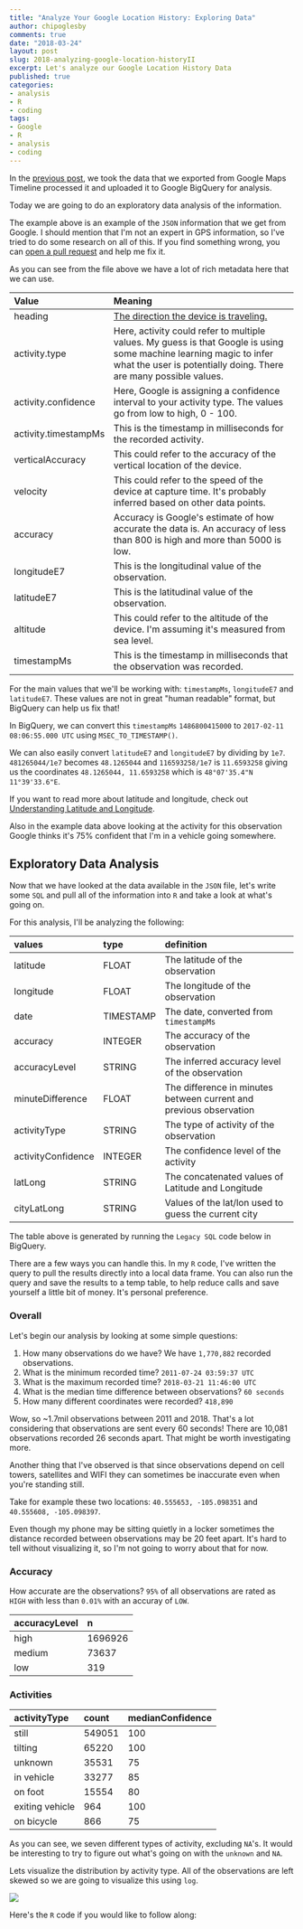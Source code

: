 ```yaml
---
title: "Analyze Your Google Location History: Exploring Data"
author: chipoglesby
comments: true
date: "2018-03-24"
layout: post
slug: 2018-analyzing-google-location-historyII
excerpt: Let's analyze our Google Location History Data
published: true
categories:
- analysis
- R
- coding
tags:
- Google
- R
- analysis
- coding
---
```


In the [previous post](/2018/03/2018-analyzing-google-location-historyI/), we
took the data that we exported from Google Maps Timeline processed it and
uploaded it to Google BigQuery for analysis.

Today we are going to do an exploratory data analysis of the information.

<script src="http://gist-it.appspot.com/github/chipoglesby/locationHistory/blob/master/data/locationExample.json"></script>

The example above is an example of the `JSON` information that we get from Google.
I should mention that I'm not an expert in GPS information, so I've tried to do
some research on all of this. If you find something wrong, you can [open a pull request](https://github.com/chipoglesby/chipoglesby.github.io/pulls) and help
me fix it.

As you can see from the file above we have a lot of rich metadata here that
we can use.

| Value | Meaning |
| :---| :--- |
| heading | [The direction the device is traveling. ](https://transitiva.com/heading-in-gps-explained/) |
| activity.type | Here, activity could refer to multiple values. My guess is that Google is using some machine learning magic to infer what the user is potentially doing. There are many possible values. |
| activity.confidence | Here, Google is assigning a confidence interval to your activity type. The values go from low to high, 0 - 100. |
| activity.timestampMs | This is the timestamp in milliseconds for the recorded activity. |
| verticalAccuracy| This could refer to the accuracy of the vertical location of the device. |
| velocity | This could refer to the speed of the device at capture time. It's probably inferred based on other data points. |
| accuracy | Accuracy is Google's estimate of how accurate the data is. An accuracy of less than 800 is high and more than 5000 is low. |
| longitudeE7 | This is the longitudinal value of the observation. |
| latitudeE7 | This is the latitudinal value of the observation. |
| altitude | This could refer to the altitude of the device. I'm assuming it's measured from sea level. |
| timestampMs | This is the timestamp in milliseconds that the observation was recorded. |

For the main values that we'll be working with: `timestampMs`, `longitudeE7` and
`latitudeE7`.
These values are not in great "human readable" format, but BigQuery can help us
fix that!

In BigQuery, we can convert this `timestampMs` `1486800415000` to
`2017-02-11 08:06:55.000 UTC` using `MSEC_TO_TIMESTAMP()`.

We can also easily convert `latitudeE7` and `longitudeE7` by dividing by `1e7`.
`481265044/1e7` becomes `48.1265044` and `116593258/1e7` is `11.6593258` giving us
the coordinates `48.1265044, 11.6593258` which is `48°07'35.4"N 11°39'33.6"E`.

If you want to read more about latitude and longitude, check out [Understanding Latitude and Longitude](http://www.learner.org/jnorth/tm/LongitudeIntro.html).

Also in the example data above looking at the activity for this observation
Google thinks it's 75% confident that I'm in a vehicle going somewhere.

## Exploratory Data Analysis

Now that we have looked at the data available in the `JSON` file, let's write
some `SQL` and pull all of the information into `R` and take a look at what's
going on.

For this analysis, I'll be analyzing the following:

| values | type | definition |
| :--- | :--- | :---|
|latitude | FLOAT|	The latitude of the observation |
|longitude | FLOAT|	The longitude of the observation |
|date | TIMESTAMP|	 The date, converted from `timestampMs` |
|accuracy | INTEGER|	The accuracy of the observation |
|accuracyLevel | STRING|	The inferred accuracy level of the observation |
|minuteDifference | FLOAT|	The difference in minutes between current and previous observation |
|activityType | STRING|	The type of activity of the observation |
|activityConfidence | INTEGER|	The confidence level of the activity |
|latLong | STRING|	The concatenated values of Latitude and Longitude |
|cityLatLong | STRING| Values of the lat/lon used to guess the current city |

The table above is generated by running the `Legacy SQL` code below in BigQuery.
<script src="http://gist-it.appspot.com/github/chipoglesby/locationHistory/blob/master/code/locationHistory.sql"></script>

There are a few ways you can handle this. In my `R` code, I've written the query
to pull the results directly into a local data frame. You can also run the query
and save the results to a temp table, to help reduce calls and save yourself a
little bit of money. It's personal preference.

### Overall

Let's begin our analysis by looking at some simple questions:

1. How many observations do we have? We have `1,770,882` recorded observations.
1. What is the minimum recorded time? `2011-07-24 03:59:37 UTC`
1. What is the maximum recorded time? `2018-03-21 11:46:00 UTC`
1. What is the median time difference between observations? `60 seconds`
1. How many different coordinates were recorded? `418,890`

Wow, so ~1.7mil observations between 2011 and 2018. That's a lot considering
that observations are sent every 60 seconds! There are 10,081 observations
recorded 26 seconds apart. That might be worth investigating more.

Another thing that I've observed is that since observations depend on cell towers,
satellites and WIFI they can sometimes be inaccurate even when you're standing
still.

Take for example these two locations: `40.555653, -105.098351` and
`40.555608, -105.098397`.

Even though my phone may be sitting quietly in a locker
sometimes the distance recorded between observations may be 20 feet apart. It's
hard to tell without visualizing it, so I'm not going to worry about that for now.

### Accuracy

How accurate are the observations? `95%` of all observations are rated as `HIGH`
with less than `0.01%` with an accuray of `LOW`.

|accuracyLevel |       n|
|:-------------|:-------|
|high          | 1696926|
|medium        |   73637|
|low           |     319|

### Activities

|activityType    |  count| medianConfidence|
|:---------------|:------|:----------------|
|still           | 549051|              100|
|tilting         |  65220|              100|
|unknown         |  35531|               75|
|in vehicle      |  33277|               85|
|on foot         |  15554|               80|
|exiting vehicle |    964|              100|
|on bicycle      |    866|               75|

As you can see, we seven different types of activity, excluding `NA`'s. It
would be interesting to try to figure out what's going on with the `unknown` and
`NA`.

Lets visualize the distribution by activity type. All of the observations are
left skewed so we are going to visualize this using `log`.

![](https://storage.googleapis.com/www.chipoglesby.com/24/activities.png)

Here's the `R` code if you would like to follow along:
<script src="http://gist-it.appspot.com/github/chipoglesby/locationHistory/blob/master/code/data.R"></script>

